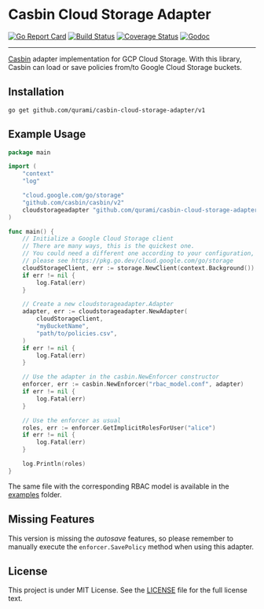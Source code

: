 # Casbin Cloud Storage Adapter

[![Go Report Card](https://goreportcard.com/badge/github.com/qurami/casbin-cloud-storage-adapter)](https://goreportcard.com/report/github.com/qurami/casbin-cloud-storage-adapter)
[![Build Status](https://travis-ci.com/casbin/casbin.svg?branch=master)](https://travis-ci.com/casbin/casbin)
[![Coverage Status](https://coveralls.io/repos/github/qurami/casbin-cloud-storage-adapter/badge.svg)](https://coveralls.io/github/qurami/casbin-cloud-storage-adapter)
[![Godoc](https://godoc.org/github.com/qurami/casbin-cloud-storage-adapter?status.svg)](https://pkg.go.dev/github.com/qurami/casbin-cloud-storage-adapter/v1)

---

[Casbin](https://casbin.org/) adapter implementation for GCP Cloud Storage.
With this library, Casbin can load or save policies from/to Google Cloud Storage buckets.

## Installation

```
go get github.com/qurami/casbin-cloud-storage-adapter/v1
```

## Example Usage

```go
package main

import (
	"context"
	"log"

	"cloud.google.com/go/storage"
	"github.com/casbin/casbin/v2"
	cloudstorageadapter "github.com/qurami/casbin-cloud-storage-adapter"
)

func main() {
	// Initialize a Google Cloud Storage client
	// There are many ways, this is the quickest one.
	// You could need a different one according to your configuration,
	// please see https://pkg.go.dev/cloud.google.com/go/storage
	cloudStorageClient, err := storage.NewClient(context.Background())
	if err != nil {
		log.Fatal(err)
	}

	// Create a new cloudstorageadapter.Adapter
	adapter, err := cloudstorageadapter.NewAdapter(
		cloudStorageClient,
		"myBucketName",
		"path/to/policies.csv",
	)
	if err != nil {
		log.Fatal(err)
	}

	// Use the adapter in the casbin.NewEnforcer constructor
	enforcer, err := casbin.NewEnforcer("rbac_model.conf", adapter)
	if err != nil {
		log.Fatal(err)
	}

	// Use the enforcer as usual
	roles, err := enforcer.GetImplicitRolesForUser("alice")
	if err != nil {
		log.Fatal(err)
	}

	log.Println(roles)
}
```

The same file with the corresponding RBAC model is available in the [examples](examples) folder.

## Missing Features

This version is missing the _autosave_ features, so please remember to manually execute the `enforcer.SavePolicy` method when using this adapter.

## License

This project is under MIT License. See the [LICENSE](LICENSE) file for the full license text.